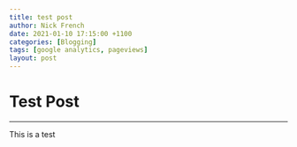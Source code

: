 ```yaml
---
title: test post
author: Nick French
date: 2021-01-10 17:15:00 +1100
categories: [Blogging]
tags: [google analytics, pageviews]
layout: post
---
```


# Test Post
---
This is a test